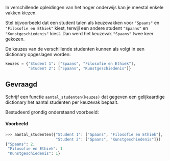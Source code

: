 In verschillende opleidingen van het hoger onderwijs kan je meestal enkele vakken kiezen.

Stel bijvoorbeeld dat een student talen als keuzevakken voor `"Spaans"` en `"Filosofie en Ethiek"` kiest, terwijl een andere student `"Spaans"` en `"Kunstgeschiedenis"` kiest. Dan werd het keuzevak `"Spaans"` twee keer gekozen.

De keuzes van de verschillende studenten kunnen als volgt in een dictionary opgeslagen worden:

```python
keuzes = {"Student 1": ["Spaans", "Filosofie en Ethiek"],
          "Student 2": ["Spaans", "Kunstgeschiedenis"]}
```

## Gevraagd
Schrijf een functie `aantal_studenten(keuzes)` dat gegeven een gelijkaardige dictionary het aantal studenten per keuzevak bepaalt.

Bestudeerd grondig onderstaand voorbeeld:

#### Voorbeeld

```python
>>> aantal_studenten({"Student 1": ["Spaans", "Filosofie en Ethiek"],
                      "Student 2": ["Spaans", "Kunstgeschiedenis"]})
{"Spaans": 2,
 "Filosofie en Ethiek": 1
 "Kunstgeschiedenis": 1}
```